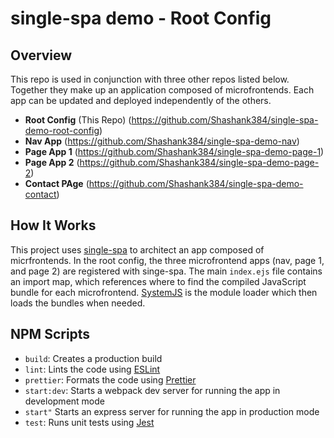# single-spa demo - Root Config

## Overview

This repo is used in conjunction with three other repos listed below. Together they make up an application composed of microfrontends. Each app can be updated and deployed independently of the others.

- **Root Config** (This Repo) (https://github.com/Shashank384/single-spa-demo-root-config)
- **Nav App** (https://github.com/Shashank384/single-spa-demo-nav)
- **Page App 1** (https://github.com/Shashank384/single-spa-demo-page-1)
- **Page App 2** (https://github.com/Shashank384/single-spa-demo-page-2)
- **Contact PAge** (https://github.com/Shashank384/single-spa-demo-contact)

## How It Works

This project uses [single-spa](https://single-spa.js.org/) to architect an app composed of micrfrontends. In the root config, the three microfrontend apps (nav, page 1, and page 2) are registered with singe-spa. The main `index.ejs` file contains an import map, which references where to find the compiled JavaScript bundle for each microfrontend. [SystemJS](https://github.com/systemjs/systemjs) is the module loader which then loads the bundles when needed.

## NPM Scripts

- `build`: Creates a production build
- `lint`: Lints the code using [ESLint](https://eslint.org/)
- `prettier`: Formats the code using [Prettier](https://prettier.io/)
- `start:dev`: Starts a webpack dev server for running the app in development mode
- `start"` Starts an express server for running the app in production mode
- `test`: Runs unit tests using [Jest](https://jestjs.io/)
